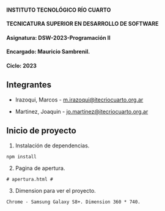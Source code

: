 #### INSTITUTO TECNOLÓGICO RÍO CUARTO
#### TECNICATURA SUPERIOR EN DESARROLLO DE SOFTWARE
#### Asignatura: DSW-2023-Programación II
#### Encargado: Mauricio Sambrenil.
#### Ciclo: 2023

## Integrantes

* Irazoqui, Marcos - m.irazoqui@itecriocuarto.org.ar 

* Martinez, Joaquin - jo.martinez@itecriocuarto.org.ar 

## Inicio de proyecto

1) Instalación de dependencias.

```
npm install
```

2) Pagina de apertura.

```
# apertura.html #
```

3) Dimension para ver el proyecto.
```
Chrome - Samsung Galaxy S8+. Dimension 360 * 740.
```